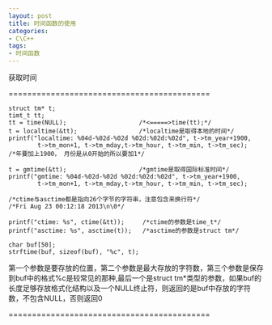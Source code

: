 ```yaml
---
layout: post
title: 时间函数的使用
categories:
- C\C++
tags:
- 时间函数
---
```


获取时间

===========================================

    
     
    struct tm* t;
    timt_t tt;
    tt = time(NULL);                    /*<=====>time(tt);*/
    t = localtime(&tt);                 /*localtime是取得本地的时间*/
    printf("localtime: %04d-%02d-%02d %02d:%02d:%02d", t->tm_year+1900,
    		t->tm_mon+1, t->tm_mday,t->tm_hour, t->tm_min, t->tm_sec);
    /*年要加上1900， 月份是从0开始的所以要加1*/
    
    t = gmtime(&tt);					/*gmtime是取得国际标准时间*/
    printf("gmtime: %04d-%02d-%02d %02d:%02d:%02d", t->tm_year+1900, 
    		t->tm_mon+1, t->tm_mday,t->tm_hour, t->tm_min, t->tm_sec);
    
    /*ctime与asctime都是指向26个字节的字符串，注意包含来换行符*/
    /*Fri Aug 23 00:12:18 2013\n\0*/
    
    printf("ctime: %s", ctime(&tt));     /*ctime的参数是time_t*/
    printf("asctime: %s", asctime(t));   /*asctime的参数是struct tm*/
    
    char buf[50];
    strftime(buf, sizeof(buf), "%c", t); 


第一个参数是要存放的位置，第二个参数是最大存放的字符数，第三个参数是保存到buf中的格式%c是较常见的那种,最后一个是struct tm*类型的参数，如果buf的长度足够存放格式化结构以及一个NULL终止符，则返回的是buf中存放的字符数，不包含NULL，否则返回0

===========================================
